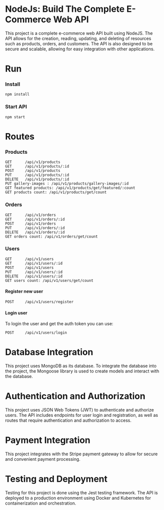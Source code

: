 # NodeJs: Build The Complete E-Commerce Web API

This project is a complete e-commerce web API built using NodeJS. The API allows for the creation, reading, updating, and deleting of resources such as products, orders, and customers. The API is also designed to be secure and scalable, allowing for easy integration with other applications.

# Run

### Install

```
npm install
```

### Start API

```
npm start
```

# Routes

### Products

```
GET      /api/v1/products
GET      /api/v1/products/:id
POST     /api/v1/products
PUT      /api/v1/products/:id
DELETE   /api/v1/products/:id
PUT gallery-images : /api/v1/products/gallery-images/:id
GET featured products: /api/v1/products/get/featured/:count
GET products count: /api/v1/products/get/count
```

### Orders

```
GET      /api/v1/orders
GET      /api/v1/orders/:id
POST     /api/v1/orders
PUT      /api/v1/orders/:id
DELETE   /api/v1/orders/:id
GET orders count: /api/v1/orders/get/count
```

### Users

```
GET      /api/v1/users
GET      /api/v1/users/:id
POST     /api/v1/users
PUT      /api/v1/users/:id
DELETE   /api/v1/users/:id
GET users count: /api/v1/users/get/count
```

#### Register new user

```
POST     /api/v1/users/register
```

#### Login user

To login the user and get the auth token you can use:

```
POST     /api/v1/users/login
```

# Database Integration
This project uses MongoDB as its database. To integrate the database into the project, the Mongoose library is used to create models and interact with the database.

# Authentication and Authorization
This project uses JSON Web Tokens (JWT) to authenticate and authorize users. The API includes endpoints for user login and registration, as well as routes that require authentication and authorization to access.

# Payment Integration
This project integrates with the Stripe payment gateway to allow for secure and convenient payment processing.

# Testing and Deployment
Testing for this project is done using the Jest testing framework. The API is deployed to a production environment using Docker and Kubernetes for containerization and orchestration.




